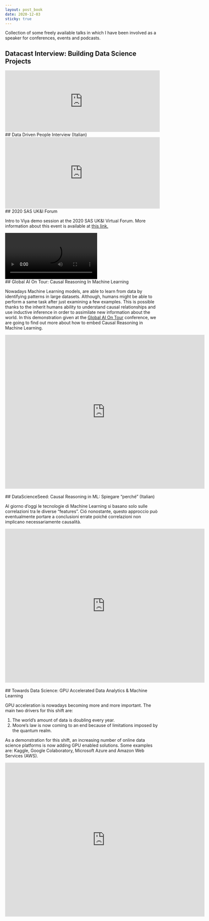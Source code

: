 ```yaml
---
layout: post_book
date: 2020-12-03
sticky: true
---
```


Collection of some freely available talks in which I have been involved as a speaker for conferences, events and podcasts.

<!--end_excerpt-->

## Datacast Interview: Building Data Science Projects

<iframe height="200px" width="100%" frameborder="no" scrolling="no" seamless src="https://player.simplecast.com/505bc82a-6c30-471c-9793-3745578b3ec0?dark=false"></iframe>

<br>
## Data Driven People Interview (Italian)

<iframe src="https://open.spotify.com/embed-podcast/episode/4ZD3EdDbP2pcheVBQ7swvc" width="100%" height="232" frameborder="0" allowtransparency="true" allow="encrypted-media"></iframe>

<br>
## 2020 SAS UK&I Forum

Intro to Viya demo session at the 2020 SAS UK&I Virtual Forum. More information about this event is available at [this link.](https://pierpaolo28.github.io/blog/blog50/)

<video class="center" controls>
  <source
    src="/assets/img/posts/main.mp4"
    type="video/mp4"
  />
  Your browser does not support the video tag.
</video>

<br>
## Global AI On Tour: Causal Reasoning In Machine Learning

Nowadays Machine Learning models, are able to learn from data by identifying patterns in large datasets. Although, humans might be able to perform a same task after just examining a few examples. This is possible thanks to the inherit humans ability to understand causal relationships and use inductive inference in order to assimilate new information about the world. In this demonstration given at the [Global AI On Tour](https://tour.globalai.live/) conference, we are going to find out more about how to embed Causal Reasoning in Machine Learning.

<div class="wrapper" style="text-align:center">
  <iframe
    class="vidio"
    width="650"
    height="500"
    src="https://www.youtube.com/embed/hVCRG9wiMwY?rel=0"
    frameborder="0"
    allowfullscreen
  >
  </iframe>
</div>

<br>
## DataScienceSeed: Causal Reasoning in ML: Spiegare “perché” (Italian)

Al giorno d’oggi le tecnologie di Machine Learning si basano solo sulle correlazioni tra le diverse “features”. Ció nonostante, questo approccio può eventualmente portare a conclusioni errate poiché correlazioni non implicano necessariamente causalità.

<div class="wrapper" style="text-align:center">
  <iframe
    class="vidio"
    width="650"
    height="500"
    src="https://www.youtube.com/embed/EsNaRXvQZRc?rel=0"
    frameborder="0"
    allowfullscreen
  >
  </iframe>
</div>
<br>
## Towards Data Science: GPU Accelerated Data Analytics & Machine Learning

GPU acceleration is nowadays becoming more and more important. The main two drivers for this shift are:
1. The world’s amount of data is doubling every year.
2. Moore’s law is now coming to an end because of limitations imposed by the quantum realm.

As a demonstration for this shift, an increasing number of online data science platforms is now adding GPU enabled solutions. Some examples are: Kaggle, Google Colaboratory, Microsoft Azure and Amazon Web Services (AWS).

<div class="wrapper" style="text-align:center">
  <iframe
    class="vidio"
    width="650"
    height="500"
    src="https://www.youtube.com/embed/9Wey2c5Lx18?rel=0"
    frameborder="0"
    allowfullscreen
  >
  </iframe>
</div>
